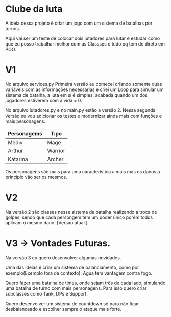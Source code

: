 # Clube da luta

A ideia dessa projeto é criar um jogo com um sistema de batalhas por turnos.

Aqui vai ser um teste de colocar dois lutadores para lutar e estudar como que eu posso trabalhar melhor com as Classses e tudo oq tem de direto em POO.

# V1
No arquivo services.py
Primeira versão eu comecei criando somente duas variáveis com as informações necessárias e criei um Loop para simular um sistema de batalha, a luta em sí é simples, acabada quando um dos jogadores estiverem com a vida = 0.

No arquivo lutadores.py e no main.py estão a versão 2.
Nessa segunda versão eu vou adicionar os testes e modernizar ainda mais com funções e mais personagens. 

|Personagems| Tipo      |
|-----------|-----------|
| Mediv     | Mage      |
| Arthur    | Warrior   |
| Katarina  | Archer    |

Os personagens são mais para uma característica a mais mas os danos a princípio vão ser os mesmos.

# V2
Na versão 2 são classes nesse sistema de batalha realizando a troca de golpes, sendo que cada persongem tem um poder único porém todos aplicam o mesmo dano. [Versao atual.]

# V3 -> Vontades Futuras.
Na versão 3 eu quero desenvolver algumas novidades.

Uma das ideias é criar um sistema de balanciamento, como por exemplo(Exemplo fora de contexto):
    Agua tem vantagem contra fogo.

Quero fazer uma batalha de times, onde sejam três de cada lado, simulando uma batalha de turno com mais personagens. 
    Para isso quero criar subclasses como Tank, DPs e Support. 

Quero desenvolver um sistema de countdown só para não ficar desbalanceado e escolher sempre o ataque mais forte.